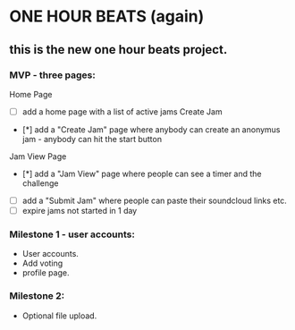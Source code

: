 # ONE HOUR BEATS (again)

## this is the new one hour beats project.

### MVP - three pages:

Home Page

- [ ] add a home page with a list of active jams
      Create Jam
- [*] add a "Create Jam" page where anybody can create an anonymus jam - anybody can hit the start button

Jam View Page

- [*] add a "Jam View" page where people can see a timer and the challenge
- [ ] add a "Submit Jam" where people can paste their soundcloud
      links etc.
- [ ] expire jams not started in 1 day

### Milestone 1 - user accounts:

- User accounts.
- Add voting
- profile page.

### Milestone 2:

- Optional file upload.
